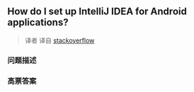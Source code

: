 ## How do I set up IntelliJ IDEA for Android applications?

> 译者 译自 [stackoverflow](http://stackoverflow.com/questions/5271182/how-do-i-set-up-intellij-idea-for-android-applications) 

### 问题描述 

### 高票答案 

